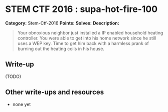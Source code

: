 # STEM CTF 2016 : supa-hot-fire-100

**Category:** Stem-Ctf-2016
**Points:** 
**Solves:** 
**Description:**

> Your obnoxious neighbor just installed a IP enabled household heating controller. You were able to get into his home network since he still uses a WEP key. Time to get him back with a harmless prank of burning out the heating coils in his house.

## Write-up

(TODO)

## Other write-ups and resources

* none yet
